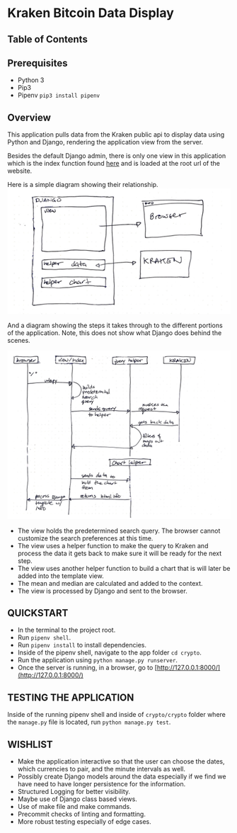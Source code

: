 # Kraken Bitcoin Data Display

## Table of Contents

## Prerequisites
- Python 3
- Pip3
- Pipenv ``pip3 install pipenv``

## Overview
This application pulls data from the Kraken public api to display data using Python and Django, rendering the application view from the server.

Besides the default Django admin, there is only one view in this application which is the index function found [here](./crypto/crypto/views.py) and is loaded at the root url of the website.

Here is a simple diagram showing their relationship.
![High Level Overview](./high_level.jpg)

And a diagram showing the steps it takes through to the different portions of the application. Note, this does not show what Django does behind the scenes.

![Step Overview](./steps.jpg)

- The view holds the predetermined search query. The browser cannot customize the search preferences at this time.
- The view uses a helper function to make the query to Kraken and process the data it gets back to make sure it will be ready for the next step.
- The view uses another helper function to build a chart that is will later be added into the template view.
- The mean and median are calculated and added to the context.
- The view is processed by Django and sent to the browser.

## QUICKSTART
- In the terminal to the project root.
- Run ``pipenv shell``.
- Run ``pipenv install`` to install dependencies.
- Inside of the pipenv shell, navigate to the app folder ``cd crypto``. 
- Run the application using ``python manage.py runserver``.
- Once the server is running, in a browser, go to [http://127.0.0.1:8000/](http://127.0.0.1:8000/)

## TESTING THE APPLICATION
Inside of the running pipenv shell and inside of ``crypto/crypto`` folder where the ``manage.py`` file is located, run ``python manage.py test``.

## WISHLIST
- Make the application interactive so that the user can choose the dates, which currencies to pair, and the minute intervals as well.
- Possibly create Django models around the data especially if we find we have need to have longer persistence for the information.
- Structured Logging for better visibility.
- Maybe use of Django class based views.
- Use of make file and make commands.
- Precommit checks of linting and formatting.
- More robust testing especially of edge cases.